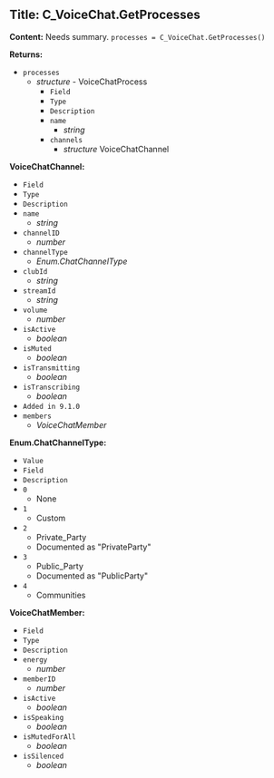 ## Title: C_VoiceChat.GetProcesses

**Content:**
Needs summary.
`processes = C_VoiceChat.GetProcesses()`

**Returns:**
- `processes`
  - *structure* - VoiceChatProcess
    - `Field`
    - `Type`
    - `Description`
    - `name`
      - *string*
    - `channels`
      - *structure* VoiceChatChannel

**VoiceChatChannel:**
- `Field`
- `Type`
- `Description`
- `name`
  - *string*
- `channelID`
  - *number*
- `channelType`
  - *Enum.ChatChannelType*
- `clubId`
  - *string*
- `streamId`
  - *string*
- `volume`
  - *number*
- `isActive`
  - *boolean*
- `isMuted`
  - *boolean*
- `isTransmitting`
  - *boolean*
- `isTranscribing`
  - *boolean*
- `Added in 9.1.0`
- `members`
  - *VoiceChatMember*

**Enum.ChatChannelType:**
- `Value`
- `Field`
- `Description`
- `0`
  - None
- `1`
  - Custom
- `2`
  - Private_Party
  - Documented as "PrivateParty"
- `3`
  - Public_Party
  - Documented as "PublicParty"
- `4`
  - Communities

**VoiceChatMember:**
- `Field`
- `Type`
- `Description`
- `energy`
  - *number*
- `memberID`
  - *number*
- `isActive`
  - *boolean*
- `isSpeaking`
  - *boolean*
- `isMutedForAll`
  - *boolean*
- `isSilenced`
  - *boolean*